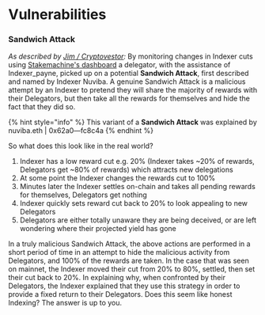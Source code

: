 # Vulnerabilities

### **Sandwich Attack**

_As described by_ [_Jim / Cryptovestor_](https://forum.thegraph.com/t/this-month-in-graph-indexing-january-edition/1041)_:_ By monitoring changes in Indexer cuts using [Stakemachine's dashboard](https://thegraph.stake-machine.com/?orgId=1&refresh=5m) a delegator, with the assistance of Indexer\_payne, picked up on a potential **Sandwich Attack**, first described and named by Indexer Nuviba. A genuine Sandwich Attack is a malicious attempt by an Indexer to pretend they will share the majority of rewards with their Delegators, but then take all the rewards for themselves and hide the fact that they did so. 

{% hint style="info" %}
This variant of a **Sandwich Attack** was explained by nuviba.eth \| 0x62a0—fc8c4a
{% endhint %}

So what does this look like in the real world?

1. Indexer has a low reward cut e.g. 20% \(Indexer takes ~20% of rewards, Delegators get ~80% of rewards\) which attracts new delegations
2. At some point the Indexer changes the rewards cut to 100% 
3. Minutes later the Indexer settles on-chain and takes all pending rewards for themselves, Delegators get nothing 
4. Indexer quickly sets reward cut back to 20% to look appealing to new Delegators 
5. Delegators are either totally unaware they are being deceived, or are left wondering where their projected yield has gone 

In a truly malicious Sandwich Attack, the above actions are performed in a short period of time in an attempt to hide the malicious activity from Delegators, and 100% of the rewards are taken. In the case that was seen on mainnet, the Indexer moved their cut from 20% to 80%, settled, then set their cut back to 20%. In explaining why, when confronted by their Delegators, the Indexer explained that they use this strategy in order to provide a fixed return to their Delegators. Does this seem like honest Indexing? The answer is up to you.

